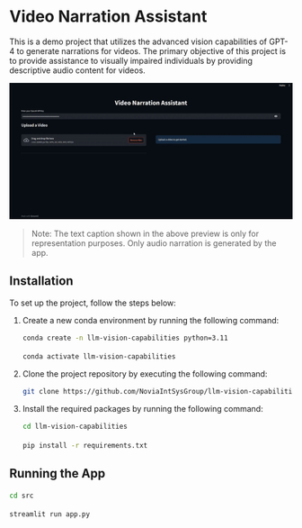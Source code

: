 # Video Narration Assistant

This is a demo project that utilizes the advanced vision capabilities of GPT-4 to generate narrations for videos. The primary objective of this project is to provide assistance to visually impaired individuals by providing descriptive audio content for videos.

![Video Narration Preview](assets/video_narration_preview.gif)

> Note: The text caption shown in the above preview is only for representation purposes. Only audio narration is generated by the app.

## Installation 

To set up the project, follow the steps below:

1. Create a new conda environment by running the following command:

    ```bash
    conda create -n llm-vision-capabilities python=3.11
    
    conda activate llm-vision-capabilities
    ```

1. Clone the project repository by executing the following command:

    ```bash
    git clone https://github.com/NoviaIntSysGroup/llm-vision-capabilities.git
    ```

1. Install the required packages by running the following command:

    ```bash
    cd llm-vision-capabilities

    pip install -r requirements.txt
    ```

## Running the App

```bash
cd src

streamlit run app.py
```
